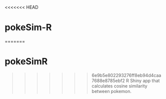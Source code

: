<<<<<<< HEAD
# pokeSim-R
=======
# pokeSimR
>>>>>>> 6e9b5e802293276ff8eb94d4caa7688e8785ebf2
R Shiny app that calculates cosine similarity between pokemon. 
